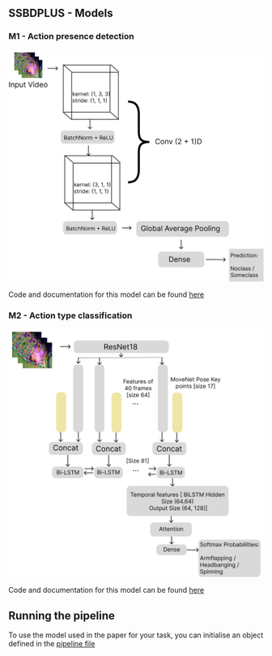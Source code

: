 ## SSBDPLUS - Models

### M1 - Action presence detection
![M1 image](./images/SSBDM1.png)  

Code and documentation for this model can be found [here](../src/m1.py)

### M2 - Action type classification
![M2 image](./images/SSBDM2.png)

Code and documentation for this model can be found [here](../src/m2.py)

## Running the pipeline

To use the model used in the paper for your task, you can initialise an object defined in the [pipeline file](../src/pipeline.py)